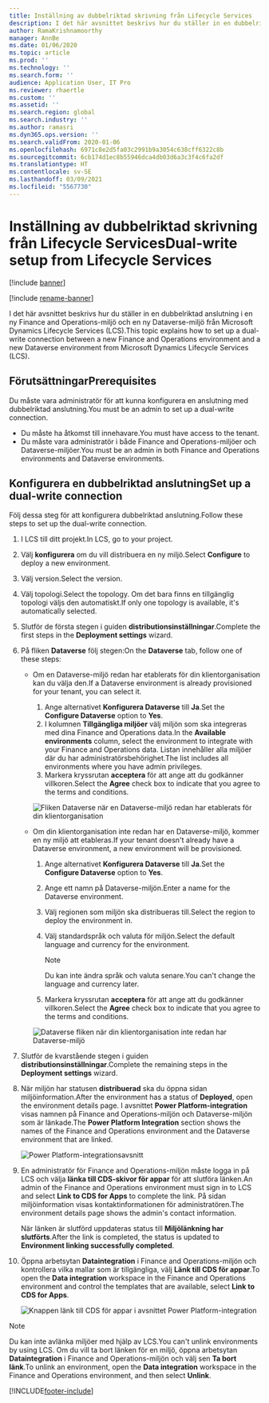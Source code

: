 ```yaml
---
title: Inställning av dubbelriktad skrivning från Lifecycle Services
description: I det här avsnittet beskrivs hur du ställer in en dubbelriktad anslutning från Microsoft Dynamics Lifecycle Services (LCS).
author: RamaKrishnamoorthy
manager: AnnBe
ms.date: 01/06/2020
ms.topic: article
ms.prod: ''
ms.technology: ''
ms.search.form: ''
audience: Application User, IT Pro
ms.reviewer: rhaertle
ms.custom: ''
ms.assetid: ''
ms.search.region: global
ms.search.industry: ''
ms.author: ramasri
ms.dyn365.ops.version: ''
ms.search.validFrom: 2020-01-06
ms.openlocfilehash: 6971c8e2d5fa03c2991b9a3054c638cff6322c8b
ms.sourcegitcommit: 6cb174d1ec8b55946dca4db03d6a3c3f4c6fa2df
ms.translationtype: HT
ms.contentlocale: sv-SE
ms.lasthandoff: 03/09/2021
ms.locfileid: "5567730"
---
```

# <a name="dual-write-setup-from-lifecycle-services"></a><span data-ttu-id="34124-103">Inställning av dubbelriktad skrivning från Lifecycle Services</span><span class="sxs-lookup"><span data-stu-id="34124-103">Dual-write setup from Lifecycle Services</span></span>

[!include [banner](../../includes/banner.md)]

[!include [rename-banner](~/includes/cc-data-platform-banner.md)]

<span data-ttu-id="34124-104">I det här avsnittet beskrivs hur du ställer in en dubbelriktad anslutning i en ny Finance and Operations-miljö och en ny Dataverse-miljö från Microsoft Dynamics Lifecycle Services (LCS).</span><span class="sxs-lookup"><span data-stu-id="34124-104">This topic explains how to set up a dual-write connection between a new Finance and Operations environment and a new Dataverse environment from Microsoft Dynamics Lifecycle Services (LCS).</span></span>

## <a name="prerequisites"></a><span data-ttu-id="34124-105">Förutsättningar</span><span class="sxs-lookup"><span data-stu-id="34124-105">Prerequisites</span></span>

<span data-ttu-id="34124-106">Du måste vara administratör för att kunna konfigurera en anslutning med dubbelriktad anslutning.</span><span class="sxs-lookup"><span data-stu-id="34124-106">You must be an admin to set up a dual-write connection.</span></span>

+ <span data-ttu-id="34124-107">Du måste ha åtkomst till innehavare.</span><span class="sxs-lookup"><span data-stu-id="34124-107">You must have access to the tenant.</span></span>
+ <span data-ttu-id="34124-108">Du måste vara administratör i både Finance and Operations-miljöer och Dataverse-miljöer.</span><span class="sxs-lookup"><span data-stu-id="34124-108">You must be an admin in both Finance and Operations environments and Dataverse environments.</span></span>

## <a name="set-up-a-dual-write-connection"></a><span data-ttu-id="34124-109">Konfigurera en dubbelriktad anslutning</span><span class="sxs-lookup"><span data-stu-id="34124-109">Set up a dual-write connection</span></span>

<span data-ttu-id="34124-110">Följ dessa steg för att konfigurera dubbelriktad anslutning.</span><span class="sxs-lookup"><span data-stu-id="34124-110">Follow these steps to set up the dual-write connection.</span></span>

1. <span data-ttu-id="34124-111">I LCS till ditt projekt.</span><span class="sxs-lookup"><span data-stu-id="34124-111">In LCS, go to your project.</span></span>
2. <span data-ttu-id="34124-112">Välj **konfigurera** om du vill distribuera en ny miljö.</span><span class="sxs-lookup"><span data-stu-id="34124-112">Select **Configure** to deploy a new environment.</span></span>
3. <span data-ttu-id="34124-113">Välj version.</span><span class="sxs-lookup"><span data-stu-id="34124-113">Select the version.</span></span> 
4. <span data-ttu-id="34124-114">Välj topologi.</span><span class="sxs-lookup"><span data-stu-id="34124-114">Select the topology.</span></span> <span data-ttu-id="34124-115">Om det bara finns en tillgänglig topologi väljs den automatiskt.</span><span class="sxs-lookup"><span data-stu-id="34124-115">If only one topology is available, it's automatically selected.</span></span>
5. <span data-ttu-id="34124-116">Slutför de första stegen i guiden **distributionsinställningar**.</span><span class="sxs-lookup"><span data-stu-id="34124-116">Complete the first steps in the **Deployment settings** wizard.</span></span>
6. <span data-ttu-id="34124-117">På fliken **Dataverse** följ stegen:</span><span class="sxs-lookup"><span data-stu-id="34124-117">On the **Dataverse** tab, follow one of these steps:</span></span>

    - <span data-ttu-id="34124-118">Om en Dataverse-miljö redan har etablerats för din klientorganisation kan du välja den.</span><span class="sxs-lookup"><span data-stu-id="34124-118">If a Dataverse environment is already provisioned for your tenant, you can select it.</span></span>

        1. <span data-ttu-id="34124-119">Ange alternativet **Konfigurera Dataverse** till **Ja**.</span><span class="sxs-lookup"><span data-stu-id="34124-119">Set the **Configure Dataverse** option to **Yes**.</span></span>
        2. <span data-ttu-id="34124-120">I kolumnen **Tillgängliga miljöer** välj miljön som ska integreras med dina Finance and Operations data.</span><span class="sxs-lookup"><span data-stu-id="34124-120">In the **Available environments** column, select the environment to integrate with your Finance and Operations data.</span></span> <span data-ttu-id="34124-121">Listan innehåller alla miljöer där du har administratörsbehörighet.</span><span class="sxs-lookup"><span data-stu-id="34124-121">The list includes all environments where you have admin privileges.</span></span>
        3. <span data-ttu-id="34124-122">Markera kryssrutan **acceptera** för att ange att du godkänner villkoren.</span><span class="sxs-lookup"><span data-stu-id="34124-122">Select the **Agree** check box to indicate that you agree to the terms and conditions.</span></span>

        ![Fliken Dataverse när en Dataverse-miljö redan har etablerats för din klientorganisation](../dual-write/media/lcs_setup_1.png)

    - <span data-ttu-id="34124-124">Om din klientorganisation inte redan har en Dataverse-miljö, kommer en ny miljö att etableras.</span><span class="sxs-lookup"><span data-stu-id="34124-124">If your tenant doesn't already have a Dataverse environment, a new environment will be provisioned.</span></span>

        1. <span data-ttu-id="34124-125">Ange alternativet **Konfigurera Dataverse** till **Ja**.</span><span class="sxs-lookup"><span data-stu-id="34124-125">Set the **Configure Dataverse** option to **Yes**.</span></span>
        2. <span data-ttu-id="34124-126">Ange ett namn på Dataverse-miljön.</span><span class="sxs-lookup"><span data-stu-id="34124-126">Enter a name for the Dataverse environment.</span></span>
        3. <span data-ttu-id="34124-127">Välj regionen som miljön ska distribueras till.</span><span class="sxs-lookup"><span data-stu-id="34124-127">Select the region to deploy the environment in.</span></span>
        4. <span data-ttu-id="34124-128">Välj standardspråk och valuta för miljön.</span><span class="sxs-lookup"><span data-stu-id="34124-128">Select the default language and currency for the environment.</span></span>

            > [!NOTE]
            > <span data-ttu-id="34124-129">Du kan inte ändra språk och valuta senare.</span><span class="sxs-lookup"><span data-stu-id="34124-129">You can't change the language and currency later.</span></span>

        5. <span data-ttu-id="34124-130">Markera kryssrutan **acceptera** för att ange att du godkänner villkoren.</span><span class="sxs-lookup"><span data-stu-id="34124-130">Select the **Agree** check box to indicate that you agree to the terms and conditions.</span></span>

        ![Dataverse fliken när din klientorganisation inte redan har Dataverse-miljö](../dual-write/media/lcs_setup_2.png)

7. <span data-ttu-id="34124-132">Slutför de kvarstående stegen i guiden **distributionsinställningar**.</span><span class="sxs-lookup"><span data-stu-id="34124-132">Complete the remaining steps in the **Deployment settings** wizard.</span></span>
8. <span data-ttu-id="34124-133">När miljön har statusen **distribuerad** ska du öppna sidan miljöinformation.</span><span class="sxs-lookup"><span data-stu-id="34124-133">After the environment has a status of **Deployed**, open the environment details page.</span></span> <span data-ttu-id="34124-134">I avsnittet **Power Platform-integration** visas namnen på Finance and Operations-miljön och Dataverse-miljön som är länkade.</span><span class="sxs-lookup"><span data-stu-id="34124-134">The **Power Platform Integration** section shows the names of the Finance and Operations environment and the Dataverse environment that are linked.</span></span>

    ![Power Platform-integrationsavsnitt](../dual-write/media/lcs_setup_3.png)

9. <span data-ttu-id="34124-136">En administratör för Finance and Operations-miljön måste logga in på LCS och välja **länka till CDS-skivor för appar** för att slutföra länken.</span><span class="sxs-lookup"><span data-stu-id="34124-136">An admin of the Finance and Operations environment must sign in to LCS and select **Link to CDS for Apps** to complete the link.</span></span> <span data-ttu-id="34124-137">På sidan miljöinformation visas kontaktinformationen för administratören.</span><span class="sxs-lookup"><span data-stu-id="34124-137">The environment details page shows the admin's contact information.</span></span>

    <span data-ttu-id="34124-138">När länken är slutförd uppdateras status till **Miljölänkning har slutförts**.</span><span class="sxs-lookup"><span data-stu-id="34124-138">After the link is completed, the status is updated to **Environment linking successfully completed**.</span></span>

10. <span data-ttu-id="34124-139">Öppna arbetsytan **Dataintegration** i Finance and Operations-miljön och kontrollera vilka mallar som är tillgängliga, välj **Länk till CDS för appar**.</span><span class="sxs-lookup"><span data-stu-id="34124-139">To open the **Data integration** workspace in the Finance and Operations environment and control the templates that are available, select **Link to CDS for Apps**.</span></span>

    ![Knappen länk till CDS för appar i avsnittet Power Platform-integration](../dual-write/media/lcs_setup_4.png)

> [!NOTE]
> <span data-ttu-id="34124-141">Du kan inte avlänka miljöer med hjälp av LCS.</span><span class="sxs-lookup"><span data-stu-id="34124-141">You can't unlink environments by using LCS.</span></span> <span data-ttu-id="34124-142">Om du vill ta bort länken för en miljö, öppna arbetsytan **Dataintegration** i Finance and Operations-miljön och välj sen **Ta bort länk**.</span><span class="sxs-lookup"><span data-stu-id="34124-142">To unlink an environment, open the **Data integration** workspace in the Finance and Operations environment, and then select **Unlink**.</span></span>



[!INCLUDE[footer-include](../../../../includes/footer-banner.md)]